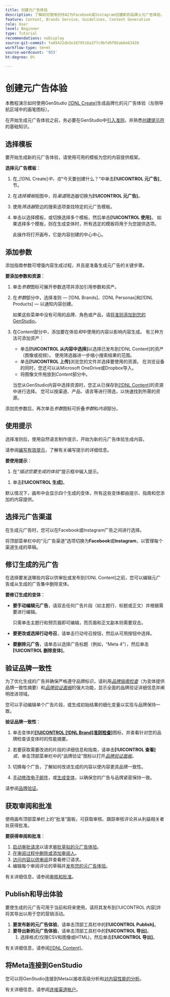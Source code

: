 ```yaml
---
title: 创建元广告体验
description: 了解如何使用创作AI为Facebook或Instagram创建新的品牌上元广告体验。
feature: Content, Brands Service, Guidelines, Content Generation
role: User
level: Beginner
type: Tutorial
recommendations: noDisplay
source-git-commit: fa89422db3e1679516a377c9bfd9f05ab6e63428
workflow-type: tm+mt
source-wordcount: '953'
ht-degree: 0%

---
```



# 创建元广告体验

本教程演示如何使用GenStudio [[!DNL Create]](/help/user-guide/create/overview.md)生成品牌化的元广告体验（左侧导航区域中的画笔图标）。

在开始生成元广告体验之前，务必要在GenStudio中[引入准则](/help/user-guide/guidelines/add-guidelines.md)，并熟悉[创建提示符](/help/user-guide/effective-prompts.md)的基础知识。

## 选择模板

要开始生成新的元广告体验，请使用可用的模板为您的内容提供框架。

**选择元广告模板**：

1. 在&#x200B;_[!DNL Create]_中，在_“今天要创建什么？”中单击&#x200B;**[!UICONTROL 元广告]**_节。
1. 在&#x200B;_选择模板_&#x200B;视图中，将&#x200B;_渠道_&#x200B;筛选器切换为&#x200B;**[!UICONTROL 元广告]**。
1. 使用&#x200B;_筛选器_&#x200B;旁边的搜索选项查找特定的元广告模板。
1. 单击以选择模板，或切换选择多个模板，然后单击&#x200B;**[!UICONTROL 使用]**。 如果选择多个模板，则在生成变体时，所有选定的模板将用于为您提供选项。

   此操作将打开画布，它是内容创建的中心中心。

## 添加参数

添加指南参数可增强内容生成过程，并且是准备生成元广告的关键步骤。

**要添加参数和资源**：

1. 单击&#x200B;_参数_&#x200B;图标可展开参数选项并添加引用参数和资产。
1. 在&#x200B;_参数_&#x200B;部分中，选择准则 — [!DNL Brands]、[!DNL Personas]和[!DNL Products] — 以通知内容创建。

   如果这些菜单中没有可用的品牌、角色或产品，请[将准则添加到您的GenStudio](/help/user-guide/guidelines/add-guidelines.md)。

1. 在&#x200B;_Content_&#x200B;部分中，添加要在体验&#x200B;*和*&#x200B;中使用的内容以影响内容生成。 有三种方法可添加资产：
   * 单击&#x200B;**[!UICONTROL 从内容中选择]**&#x200B;以选择已发布到[!DNL Content]的资产（图像或视频）。 使用筛选器进一步缩小搜索结果的范围。
   * 单击&#x200B;**[!UICONTROL 上传]**&#x200B;浏览您的文件并选择要使用的资源。 在浏览设备的同时，您还可以从Microsoft OneDrive或Dropbox导入。
   * 将图像文件拖放到&#x200B;_Content_&#x200B;部分中。

   当您从GenStudio内容中选择资源时，您正从已保存到[[!DNL Content]](/help/user-guide/content/overview.md)的资源中进行选择。 您可以按渠道、产品、语言等进行筛选，以快速找到所需的资源。

添加完参数后，再次单击&#x200B;_参数_&#x200B;图标可折叠&#x200B;*参数*&#x200B;和&#x200B;*内容*&#x200B;部分。

## 使用提示

选择准则后，使用自然语言制作提示，开始为新的元广告体验生成内容。

请参阅[编写有效提示](/help/user-guide/effective-prompts.md)，了解有关编写提示的详细信息。

**要使用提示**：

1. 在&#x200B;_“描述您要生成的体验”_&#x200B;提示框中输入提示。
   <!-- If the prompt box is not visible, click **[!UICONTROL Open to prompt]** to expand it. -->

<!-- 1. Optionally, click one of the prompt suggestions visible just above the prompt text box. Clicking a suggestion auto-fills the suggested prompt in the prompt box. -->
1. 单击&#x200B;**[!UICONTROL 生成]**。

默认情况下，画布中会显示四个生成的变体，所有这些变体都由提示、指南和您添加的内容提供。

## 选择元广告渠道

在生成元广告时，您可以在Facebook或Instagram广告之间进行选择。

将顶部菜单栏中的“元广告渠道”选项切换为&#x200B;**Facebook**&#x200B;或&#x200B;**Instagram**，以管理每个渠道生成的草稿。

## 修订生成的元广告

在选择要发送哪些内容以供审批或发布到[!DNL Content]之前，您可以编辑元广告或从生成的广告集中删除变体。

**要修订生成的变体**：

* **要手动编辑元广告**，请双击任何广告片段（如主题行、标题或正文）并根据需要进行编辑。

  只需单击主题行和预页眉即可编辑，而页眉和正文副本则需要双击。

* **要更改或选择行动号召**，请单击行动号召按钮，然后从可用按钮中选择。
* **要删除元广告**，请单击以选择广告标题（例如，“Meta 4”），然后单击&#x200B;**[!UICONTROL 删除变体]**。

## 验证品牌一致性

为了优化生成的广告并确保严格遵守品牌标识，请利用&#x200B;[_品牌指南检查_](/help/user-guide/guidelines/brand-validation.md#brand-guidelines-check)（为变体提供品牌一致性摘要）和&#x200B;[_品牌验证面板_](/help/user-guide/guidelines/brand-validation.md#brand-validation-panel)&#x200B;的强大功能，显示全面的品牌验证详细信息并阐明改进领域。

您可以手动编辑单个广告片段，或生成初始结果的细化变量[](/help/user-guide/create/generate-variants.md)以实现与品牌保持一致。

**验证品牌一致性**：

1. 单击变体的[**[!UICONTROL [!DNL Brand]准则检查]**](/help/user-guide/guidelines/brand-validation.md#brand-guidelines-check)图标，并查看针对您的品牌检查该变体时的性能摘要。
1. 若要获取需要改进的片段的详细信息和指南，请单击&#x200B;**[!UICONTROL 查看]** _或_，单击顶部菜单栏中的“品牌验证”图标以打开&#x200B;[_品牌验证面板_](/help/user-guide/guidelines/brand-validation.md#brand-validation-panel)。

1. 切换每个广告，了解如何改进生成的内容以使内容更具品牌一致性。
1. [手动修改电子邮件](#revise-generated-emails)，或[生成变体](/help/user-guide/create/generate-variants.md)，以确保您的广告与品牌紧密保持一致。

请参阅[品牌验证](/help/user-guide/guidelines/brand-validation.md)。

## 获取审阅和批准

使用画布顶部菜单栏上的“批准”面板，可获取审核、跟踪审核评论并从利益相关者处获得批准。

**要获得审阅和批准**：

1. [启动审批请求](/help/user-guide/approvals/request-review.md)以请求[审批草拟的元广告体验](/help/user-guide/approvals/approve-content.md)。
1. [在审阅过程中删除或添加审阅人](/help/user-guide/approvals/review-and-edit.md#manage-approvals)。
1. [访问内容以供审阅](/help/user-guide/approvals/review-and-edit.md#access-content-for-review)并查看修订请求。
1. 编辑每个审阅评论的草稿并[发布您的元广告体验](#publish-and-export-experience)。

有关详细信息，请参阅[审核和批准](/help/user-guide/approvals/overview.md)。

## Publish和导出体验

要使生成的元广告可用于当前和将来使用，请将其发布到[!UICONTROL 内容]并将其导出以用于您的营销活动。

1. **要发布新的元广告体验**，请单击顶部工具栏中的&#x200B;**[!UICONTROL Publish]**。
1. **要导出新的元广告体验**，请单击顶部工具栏中的&#x200B;**[!UICONTROL 导出]**。
   1. 选择格式(仅限CSV和图像或HTML)，然后单击&#x200B;**[!UICONTROL 导出]**。

有关详细信息，请参阅[[!DNL Content]](/help/user-guide/content/overview.md#search-and-find-approved-content)。

## 将Meta连接到GenStudio

您可以将GenStudio连接到Meta以接收高级分析和[对内容性能的分析](/help/user-guide/insights/overview.md)。

有关详细信息，请参阅[连接渠道帐户](/help/user-guide/insights/connect-channel.md)。
